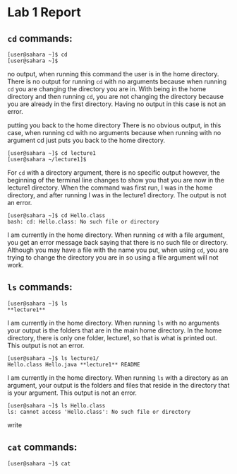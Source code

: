 # Lab 1 Report

## `cd` commands:
```
[user@sahara ~]$ cd
[user@sahara ~]$
```
no output, when running this command the user is in the home directory.
There is no output for running `cd` with no arguments because when running `cd` you are changing the directory you are in.
With being in the home directory and then running `cd`, you are not changing the directory because you are already in the first directory.
Having no output in this case is not an error.

putting you back to the home directory
There is no obvious output, in this case, when running cd with no arguments because when running with no argument cd just puts you back to the home directory.

```
[user@sahara ~]$ cd lecture1
[user@sahara ~/lecture1]$
```
For `cd` with a directory argument, there is no specific output however, the beginning of the terminal line changes to show you that you are now in the lecture1 directory. When the command was first run, I was in the home directory, and after running I was in the lecture1 directory.
The output is not an error.

```
[user@sahara ~]$ cd Hello.class
bash: cd: Hello.class: No such file or directory
```
I am currently in the home directory. When running `cd` with a file argument, you get an error message back saying that there is no such 
file or directory. Although you may have a file with the name you put, when using `cd`, you are trying to change the directory you
are in so using a file argument will not work.

## `ls` commands:
```
[user@sahara ~]$ ls
**lecture1**
```
I am currently in the home directory. When running `ls` with no arguments your output is the folders that are in the main home directory.
In the home directory, there is only one folder, lecture1, so that is what is printed out. This output is not an error.

```
[user@sahara ~]$ ls lecture1/
Hello.class Hello.java **lecture1** README
```
I am currently in the home directory. When running `ls` with a directory as an argument, your output is the folders and files that reside
in the directory that is your argument. This output is not an error.

```
[user@sahara ~]$ ls Hello.class
ls: cannot access 'Hello.class': No such file or directory
```
write

## `cat` commands:
```
[user@sahara ~]$ cat


